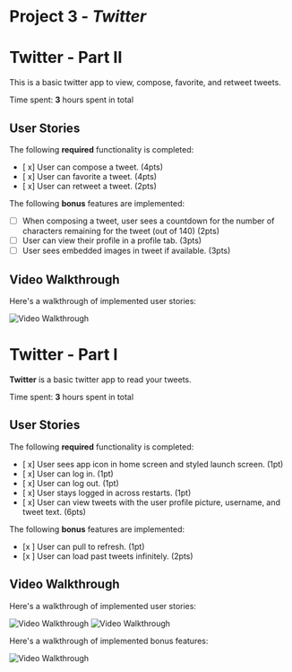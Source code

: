 # Project 3 - *Twitter*

# Twitter - Part II

This is a basic twitter app to view, compose, favorite, and retweet tweets.

Time spent: **3** hours spent in total

## User Stories

The following **required** functionality is completed:

- [ x] User can compose a tweet. (4pts)
- [ x] User can favorite a tweet. (4pts)
- [ x] User can retweet a tweet. (2pts)

The following **bonus** features are implemented:

- [ ] When composing a tweet, user sees a countdown for the number of characters remaining for the tweet (out of 140) (2pts)
- [ ] User can view their profile in a profile tab. (3pts)
- [ ] User sees embedded images in tweet if available. (3pts)

## Video Walkthrough

Here's a walkthrough of implemented user stories:

<img src='https://media.giphy.com/media/QBdSjT9773Af1zWK5C/giphy.gif' title='Video Walkthrough' width='' alt='Video Walkthrough' />

# Twitter - Part I

**Twitter** is a basic twitter app to read your tweets.

Time spent: **3** hours spent in total

## User Stories

The following **required** functionality is completed:

- [ x] User sees app icon in home screen and styled launch screen. (1pt)
- [ x] User can log in. (1pt)
- [ x] User can log out. (1pt)
- [ x] User stays logged in across restarts. (1pt)
- [ x] User can view tweets with the user profile picture, username, and tweet text. (6pts)

The following **bonus** features are implemented:

- [x ] User can pull to refresh. (1pt)
- [x ] User can load past tweets infinitely. (2pts)

## Video Walkthrough

Here's a walkthrough of implemented user stories:

<img src='https://media.giphy.com/media/Y4WNZXHWoUER5aKKqA/giphy.gif' title='Video Walkthrough' width='' alt='Video Walkthrough' />
<img src='https://media.giphy.com/media/SsYkgTpHlsmDSdmqDw/giphy.gif' title='Video Walkthrough' width='' alt='Video Walkthrough' />

Here's a walkthrough of implemented bonus features:


<img src='https://media.giphy.com/media/ch2sKXp425FAVzwcUn/giphy.gif' title='Video Walkthrough' width='' alt='Video Walkthrough' />
